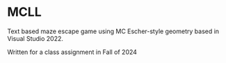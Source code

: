 # MCLL

Text based maze escape game using MC Escher-style geometry based in Visual Studio 2022.

Written for a class assignment in Fall of 2024
